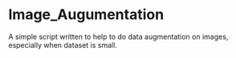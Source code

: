 # Image_Augumentation
A simple script written to help to do data augmentation on images, especially when dataset is small. 
